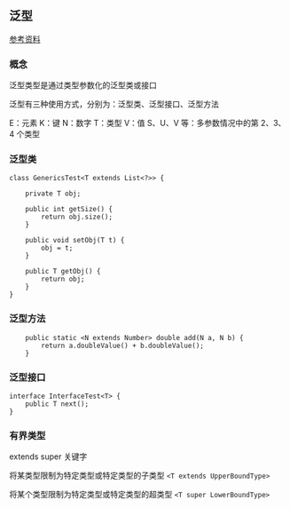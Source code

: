 ## 泛型

[参考资料](https://www.oracle.com/technetwork/cn/articles/java/juneau-generics-2255374-zhs.html)

### 概念

泛型类型是通过类型参数化的泛型类或接口

泛型有三种使用方式，分别为：泛型类、泛型接口、泛型方法

E：元素
K：键
N：数字
T：类型
V：值
S、U、V 等：多参数情况中的第 2、3、4 个类型

### 泛型类

```
class GenericsTest<T extends List<?>> {

    private T obj;

    public int getSize() {
        return obj.size();
    }

    public void setObj(T t) {
        obj = t;
    }

    public T getObj() {
        return obj;
    }
}
```

### 泛型方法

```
    public static <N extends Number> double add(N a, N b) {
        return a.doubleValue() + b.doubleValue();
    }
```

### 泛型接口

```
interface InterfaceTest<T> {
    public T next();
}
```

### 有界类型

extends super 关键字

将某类型限制为特定类型或特定类型的子类型
`<T extends UpperBoundType>`

将某个类型限制为特定类型或特定类型的超类型
`<T super LowerBoundType>`
